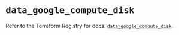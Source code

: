 # `data_google_compute_disk`

Refer to the Terraform Registry for docs: [`data_google_compute_disk`](https://registry.terraform.io/providers/hashicorp/google/6.35.0/docs/data-sources/compute_disk).

